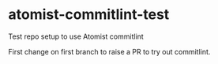 # atomist-commitlint-test
Test repo setup to use Atomist commitlint

First change on first branch to raise a PR to try out commitlint.
